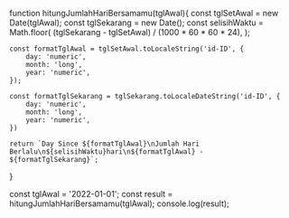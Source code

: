 function hitungJumlahHariBersamamu(tglAwal){
    const tglSetAwal = new Date(tglAwal);
    const tglSekarang = new Date();
    const selisihWaktu = Math.floor(
        (tglSekarang - tglSetAwal) / (1000 * 60 * 60 * 24),
    );

    const formatTglAwal = tglSetAwal.toLocaleString('id-ID', {
        day: 'numeric',
        month: 'long',
        year: 'numeric',
    });

    const formatTglSekarang = tglSekarang.toLocaleDateString('id-ID', {
        day: 'numeric',
        month: 'long',
        year: 'numeric',
    })

    return `Day Since ${formatTglAwal}\nJumlah Hari Berlalu\n${selisihWaktu}hari\n${formatTglAwal} - ${formatTglSekarang}`;
}

const tglAwal = '2022-01-01';
const result = hitungJumlahHariBersamamu(tglAwal);
console.log(result);
